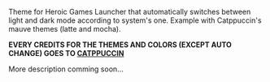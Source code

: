 Theme for Heroic Games Launcher that automatically switches between light and dark mode according to system's one. Example with Catppuccin's mauve themes (latte and mocha).

**EVERY CREDITS FOR THE THEMES AND COLORS (EXCEPT AUTO CHANGE) GOES TO [CATPPUCCIN](HTTPS://GITHUB.COM/CATPPUCCIN/HEROIC)**

More description comming soon...
